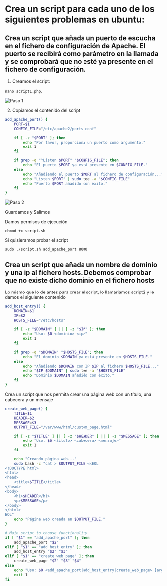 # Crea un script para cada uno de los siguientes problemas en ubuntu:
 
## Crea un script que añada un puerto de escucha en el fichero de configuración de Apache. El puerto se recibirá como parámetro en la llamada y se comprobará que no esté ya presente en el fichero de configuración.

1. Creamos el script:

`nano script1.php`.

 ![Paso 1](images/paso1.PNG)

2. Copiamos el contenido del script

```bash
add_apache_port() {
    PORT=$1
    CONFIG_FILE="/etc/apache2/ports.conf"

    if [ -z "$PORT" ]; then
        echo "Por favor, proporciona un puerto como argumento."
        exit 1
    fi

    if grep -q "^Listen $PORT" "$CONFIG_FILE"; then
        echo "El puerto $PORT ya está presente en $CONFIG_FILE."
    else
        echo "Añadiendo el puerto $PORT al fichero de configuración..."
        echo "Listen $PORT" | sudo tee -a "$CONFIG_FILE"
        echo "Puerto $PORT añadido con éxito."
    fi
}
```

 ![Paso 2](images/paso2.PNG)

 Guardamos y Salimos

 Damos permisos de ejecución

 `chmod +x script.sh`

 Si quisieramos probar el script

 `sudo ./script.sh add_apache_port 8080`


## Crea un script que añada un nombre de dominio y una ip al fichero hosts. Debemos comprobar que no existe dicho dominio en el fichero hosts

Lo mismo que lo de antes para crear el script, lo llamariamos script2 y le damos el siguiente contenido

```bash
add_host_entry() {
    DOMAIN=$1
    IP=$2
    HOSTS_FILE="/etc/hosts"

    if [ -z "$DOMAIN" ] || [ -z "$IP" ]; then
        echo "Uso: $0 <dominio> <ip>"
        exit 1
    fi

    if grep -q "$DOMAIN" "$HOSTS_FILE"; then
        echo "El dominio $DOMAIN ya está presente en $HOSTS_FILE."
    else
        echo "Añadiendo $DOMAIN con IP $IP al fichero $HOSTS_FILE..."
        echo "$IP $DOMAIN" | sudo tee -a "$HOSTS_FILE"
        echo "Dominio $DOMAIN añadido con éxito."
    fi
}
```

Crea un script que nos permita crear una página web con un título, una cabecera y un mensaje

```bash
create_web_page() {
    TITLE=$1
    HEADER=$2
    MESSAGE=$3
    OUTPUT_FILE="/var/www/html/custom_page.html"

    if [ -z "$TITLE" ] || [ -z "$HEADER" ] || [ -z "$MESSAGE" ]; then
        echo "Uso: $0 <titulo> <cabecera> <mensaje>"
        exit 1
    fi

    echo "Creando página web..."
    sudo bash -c "cat > $OUTPUT_FILE <<EOL
<!DOCTYPE html>
<html>
<head>
    <title>$TITLE</title>
</head>
<body>
    <h1>$HEADER</h1>
    <p>$MESSAGE</p>
</body>
</html>
EOL"
    echo "Página web creada en $OUTPUT_FILE."
}

# Main script to choose functionality
if [ "$1" == "add_apache_port" ]; then
    add_apache_port "$2"
elif [ "$1" == "add_host_entry" ]; then
    add_host_entry "$2" "$3"
elif [ "$1" == "create_web_page" ]; then
    create_web_page "$2" "$3" "$4"
else
    echo "Uso: $0 <add_apache_port|add_host_entry|create_web_page> [argumentos...]"
    exit 1
fi
```
